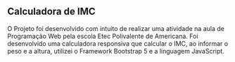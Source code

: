 ## Calculadora de IMC

O Projeto foi desenvolvido com intuito de realizar uma atividade na aula de Programação Web pela escola Etec Polivalente de Americana. 
Foi desenvolvido uma calculadora responsiva que calcular o IMC, ao informar o peso e a altura, utilizei o Framework Bootstrap 5 e a linguagem JavaScript.
